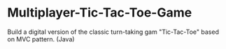 # Multiplayer-Tic-Tac-Toe-Game
Build a digital version of the classic turn-taking gam "Tic-Tac-Toe" based on MVC pattern. (Java)
